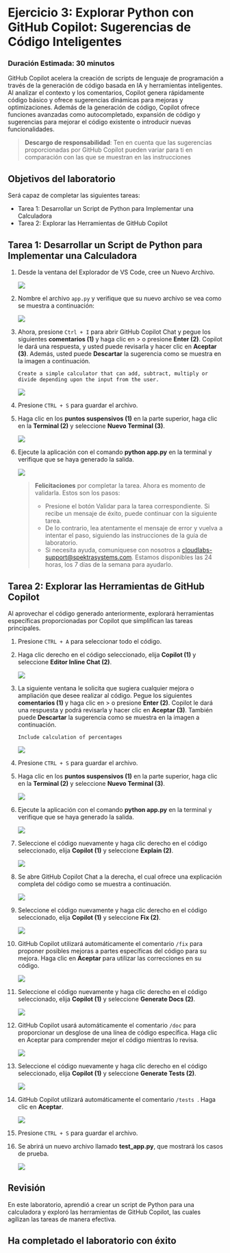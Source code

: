 # Ejercicio 3: Explorar Python con GitHub Copilot: Sugerencias de Código Inteligentes

### Duración Estimada: 30 minutos

GitHub Copilot acelera la creación de scripts de lenguaje de programación a través de la generación de código basada en IA y herramientas inteligentes. Al analizar el contexto y los comentarios, Copilot genera rápidamente código básico y ofrece sugerencias dinámicas para mejoras y optimizaciones. Además de la generación de código, Copilot ofrece funciones avanzadas como autocompletado, expansión de código y sugerencias para mejorar el código existente o introducir nuevas funcionalidades.

>**Descargo de responsabilidad**: Ten en cuenta que las sugerencias proporcionadas por GitHub Copilot pueden variar para ti en comparación con las que se muestran en las instrucciones

## Objetivos del laboratorio

Será capaz de completar las siguientes tareas:

- Tarea 1: Desarrollar un Script de Python para Implementar una Calculadora
- Tarea 2: Explorar las Herramientas de GitHub Copilot

## Tarea 1: Desarrollar un Script de Python para Implementar una Calculadora

1. Desde la ventana del Explorador de VS Code, cree un Nuevo Archivo.

   ![](../media/py10.png)

1. Nombre el archivo `app.py` y verifique que su nuevo archivo se vea como se muestra a continuación:

   ![](../media/app1.png)

1. Ahora, presione `Ctrl + I` para abrir GitHub Copilot Chat y pegue los siguientes **comentarios (1)** y haga clic en > o presione **Enter (2)**. Copilot le dará una respuesta, y usted puede revisarla y hacer clic en **Aceptar (3)**. Además, usted puede **Descartar** la sugerencia como se muestra en la imagen a continuación.
   
   ```
   Create a simple calculator that can add, subtract, multiply or divide depending upon the input from the user.
   ```

   ![](../media/hub66.png)

1. Presione `CTRL + S` para guardar el archivo.

1. Haga clic en los **puntos suspensivos (1)** en la parte superior, haga clic en la **Terminal (2)** y seleccione **Nuevo Terminal (3)**.

   ![](../media/openterminal.png)

1. Ejecute la aplicación con el comando **python app.py** en la terminal y verifique que se haya generado la salida.

   ![](../media/image.png)   

      > **Felicitaciones** por completar la tarea. Ahora es momento de validarla. Estos son los pasos:
      > - Presione el botón Validar para la tarea correspondiente. Si recibe un mensaje de éxito, puede continuar con la siguiente tarea.
      > - De lo contrario, lea atentamente el mensaje de error y vuelva a intentar el paso, siguiendo las instrucciones de la guía de laboratorio.
      > - Si necesita ayuda, comuníquese con nosotros a cloudlabs-support@spektrasystems.com. Estamos disponibles las 24 horas, los 7 días de la semana para ayudarlo.

      <validation step="37a79ae8-73af-4ce6-a2f0-c3895b352cd3" />

## Tarea 2: Explorar las Herramientas de GitHub Copilot

Al aprovechar el código generado anteriormente, explorará herramientas específicas proporcionadas por Copilot que simplifican las tareas principales.

1. Presione `CTRL + A` para seleccionar todo el código.

1. Haga clic derecho en el código seleccionado, elija **Copilot (1)** y seleccione **Editor Inline Chat (2)**.

      ![](../media/app.py.png)

1. La siguiente ventana le solicita que sugiera cualquier mejora o ampliación que desee realizar al código. Pegue los siguientes **comentarios (1)** y haga clic en > o presione **Enter (2)**. Copilot le dará una respuesta y podrá revisarla y hacer clic en **Aceptar (3)**. También puede **Descartar** la sugerencia como se muestra en la imagen a continuación.

   ```
   Include calculation of percentages
   ```
   
   ![](../media/py4.png)

1. Presione `CTRL + S` para guardar el archivo.

1. Haga clic en los **puntos suspensivos (1)** en la parte superior, haga clic en la **Terminal (2)** y seleccione **Nuevo Terminal (3)**.

      ![](../media/openterminal.png)
   
1. Ejecute la aplicación con el comando **python app.py** en la terminal y verifique que se haya generado la salida.

      ![](../media/pythonapp.png)

1. Seleccione el código nuevamente y haga clic derecho en el código seleccionado, elija **Copilot (1)** y seleccione **Explain (2)**.

   ![](../media/explain.png)

1. Se abre GitHub Copilot Chat a la derecha, el cual ofrece una explicación completa del código como se muestra a continuación.

      ![](../media/hub65.png)

1. Seleccione el código nuevamente y haga clic derecho en el código seleccionado, elija **Copilot (1)** y seleccione **Fix (2)**.

   ![](../media/fix.png)

1. GitHub Copilot utilizará automáticamente el comentario `/fix` para proponer posibles mejoras a partes específicas del código para su mejora. Haga clic en **Aceptar** para utilizar las correcciones en su código.

      ![](../media/py7.png)

1. Seleccione el código nuevamente y haga clic derecho en el código seleccionado, elija **Copilot (1)** y seleccione **Generate Docs (2)**.

      ![](../media/docs.png)

1. GitHub Copilot usará automáticamente el comentario `/doc` para proporcionar un desglose de una línea de código específica. Haga clic en Aceptar para comprender mejor el código mientras lo revisa.

      ![](../media/py8.png)

1. Seleccione el código nuevamente y haga clic derecho en el código seleccionado, elija **Copilot (1)** y seleccione **Generate Tests (2)**.

      ![](../media/tests1.png)

1. GitHub Copilot utilizará automáticamente el comentario `/tests `. Haga clic en **Aceptar**.

      ![](../media/c9.png)

1. Presione `CTRL + S` para guardar el archivo.      

1. Se abrirá un nuevo archivo llamado **test_app.py**, que mostrará los casos de prueba.

      ![](../media/testapp7.png)

## Revisión
En este laboratorio, aprendió a crear un script de Python para una calculadora y exploró las herramientas de GitHub Copilot, las cuales agilizan las tareas de manera efectiva.
  
## Ha completado el laboratorio con éxito
